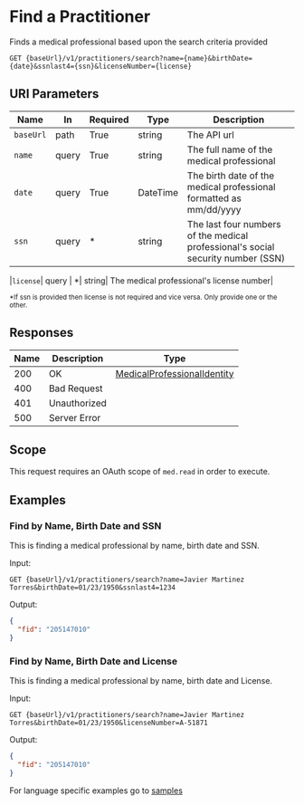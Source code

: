 # Find a Practitioner

Finds a medical professional based upon the search criteria provided
 
```HTTP 
GET {baseUrl}/v1/practitioners/search?name={name}&birthDate={date}&ssnlast4={ssn}&licenseNumber={license}
```

## URI Parameters

| Name | In | Required | Type | Description |
| ---- | -- | -------- | ---- | ----------- |
| `baseUrl` | path | True | string| The API url |
| `name` | query | True | string | The full name of the medical professional  |
| `date` | query | True | DateTime| The birth date of the medical professional  formatted as mm/dd/yyyy |
| `ssn` | query | * | string | The last four numbers of the medical professional's social security number (SSN) |

|`license`| query | *| string| The medical professional's license number|

<sub>*If ssn is provided then license is not required and vice versa. Only provide one or the other. </sub>

## Responses

| Name | Description     | Type  |
| ---- | --------------- | ----- |
| 200  | OK              | [MedicalProfessionalIdentity](../types/medicalProfessionalIdentity.md)  |
| 400  | Bad Request     |  |
| 401  | Unauthorized    |  |
| 500  | Server Error    |  |

## Scope

This request requires an OAuth scope of `med.read` in order to execute.

## Examples


### Find by Name, Birth Date and SSN
This is finding a medical professional by name, birth date and SSN. 

Input:

```HTTP
GET {baseUrl}/v1/practitioners/search?name=Javier Martinez Torres&birthDate=01/23/1950&ssnlast4=1234
```

Output:
 
```json
{ 
  "fid": "205147010" 
} 
```

### Find by Name, Birth Date and License
This is finding a medical professional by name, birth date and License. 

Input:

```HTTP
GET {baseUrl}/v1/practitioners/search?name=Javier Martinez Torres&birthDate=01/23/1950&licenseNumber=A-51871
```

Output:
 
```json
{ 
  "fid": "205147010" 
} 
```

For language specific examples go to [samples](/Samples/)
